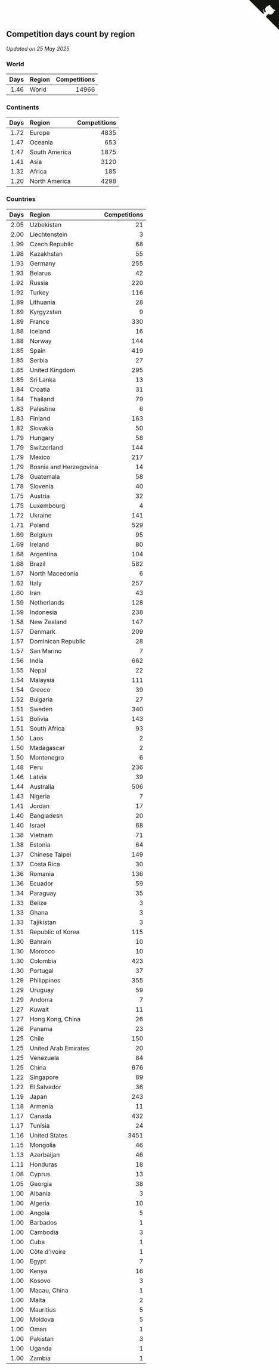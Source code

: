 ## Competition days count by region

*Updated on 25 May 2025*


### World

| Days | Region | Competitions |
| ---: | :--- | ---: |
| 1.46 | World | 14966 |

### Continents

| Days | Region | Competitions |
| ---: | :--- | ---: |
| 1.72 | Europe | 4835 |
| 1.47 | Oceania | 653 |
| 1.47 | South America | 1875 |
| 1.41 | Asia | 3120 |
| 1.32 | Africa | 185 |
| 1.20 | North America | 4298 |

### Countries

| Days | Region | Competitions |
| ---: | :--- | ---: |
| 2.05 | Uzbekistan | 21 |
| 2.00 | Liechtenstein | 3 |
| 1.99 | Czech Republic | 68 |
| 1.98 | Kazakhstan | 55 |
| 1.93 | Germany | 255 |
| 1.93 | Belarus | 42 |
| 1.92 | Russia | 220 |
| 1.92 | Turkey | 116 |
| 1.89 | Lithuania | 28 |
| 1.89 | Kyrgyzstan | 9 |
| 1.89 | France | 330 |
| 1.88 | Iceland | 16 |
| 1.88 | Norway | 144 |
| 1.85 | Spain | 419 |
| 1.85 | Serbia | 27 |
| 1.85 | United Kingdom | 295 |
| 1.85 | Sri Lanka | 13 |
| 1.84 | Croatia | 31 |
| 1.84 | Thailand | 79 |
| 1.83 | Palestine | 6 |
| 1.83 | Finland | 163 |
| 1.82 | Slovakia | 50 |
| 1.79 | Hungary | 58 |
| 1.79 | Switzerland | 144 |
| 1.79 | Mexico | 217 |
| 1.79 | Bosnia and Herzegovina | 14 |
| 1.78 | Guatemala | 58 |
| 1.78 | Slovenia | 40 |
| 1.75 | Austria | 32 |
| 1.75 | Luxembourg | 4 |
| 1.72 | Ukraine | 141 |
| 1.71 | Poland | 529 |
| 1.69 | Belgium | 95 |
| 1.69 | Ireland | 80 |
| 1.68 | Argentina | 104 |
| 1.68 | Brazil | 582 |
| 1.67 | North Macedonia | 6 |
| 1.62 | Italy | 257 |
| 1.60 | Iran | 43 |
| 1.59 | Netherlands | 128 |
| 1.59 | Indonesia | 238 |
| 1.58 | New Zealand | 147 |
| 1.57 | Denmark | 209 |
| 1.57 | Dominican Republic | 28 |
| 1.57 | San Marino | 7 |
| 1.56 | India | 662 |
| 1.55 | Nepal | 22 |
| 1.54 | Malaysia | 111 |
| 1.54 | Greece | 39 |
| 1.52 | Bulgaria | 27 |
| 1.51 | Sweden | 340 |
| 1.51 | Bolivia | 143 |
| 1.51 | South Africa | 93 |
| 1.50 | Laos | 2 |
| 1.50 | Madagascar | 2 |
| 1.50 | Montenegro | 6 |
| 1.48 | Peru | 236 |
| 1.46 | Latvia | 39 |
| 1.44 | Australia | 506 |
| 1.43 | Nigeria | 7 |
| 1.41 | Jordan | 17 |
| 1.40 | Bangladesh | 20 |
| 1.40 | Israel | 68 |
| 1.38 | Vietnam | 71 |
| 1.38 | Estonia | 64 |
| 1.37 | Chinese Taipei | 149 |
| 1.37 | Costa Rica | 30 |
| 1.36 | Romania | 136 |
| 1.36 | Ecuador | 59 |
| 1.34 | Paraguay | 35 |
| 1.33 | Belize | 3 |
| 1.33 | Ghana | 3 |
| 1.33 | Tajikistan | 3 |
| 1.31 | Republic of Korea | 115 |
| 1.30 | Bahrain | 10 |
| 1.30 | Morocco | 10 |
| 1.30 | Colombia | 423 |
| 1.30 | Portugal | 37 |
| 1.29 | Philippines | 355 |
| 1.29 | Uruguay | 59 |
| 1.29 | Andorra | 7 |
| 1.27 | Kuwait | 11 |
| 1.27 | Hong Kong, China | 26 |
| 1.26 | Panama | 23 |
| 1.25 | Chile | 150 |
| 1.25 | United Arab Emirates | 20 |
| 1.25 | Venezuela | 84 |
| 1.25 | China | 676 |
| 1.22 | Singapore | 89 |
| 1.22 | El Salvador | 36 |
| 1.19 | Japan | 243 |
| 1.18 | Armenia | 11 |
| 1.17 | Canada | 432 |
| 1.17 | Tunisia | 24 |
| 1.16 | United States | 3451 |
| 1.15 | Mongolia | 46 |
| 1.13 | Azerbaijan | 46 |
| 1.11 | Honduras | 18 |
| 1.08 | Cyprus | 13 |
| 1.05 | Georgia | 38 |
| 1.00 | Albania | 3 |
| 1.00 | Algeria | 10 |
| 1.00 | Angola | 5 |
| 1.00 | Barbados | 1 |
| 1.00 | Cambodia | 3 |
| 1.00 | Cuba | 1 |
| 1.00 | Côte d'Ivoire | 1 |
| 1.00 | Egypt | 7 |
| 1.00 | Kenya | 16 |
| 1.00 | Kosovo | 3 |
| 1.00 | Macau, China | 1 |
| 1.00 | Malta | 2 |
| 1.00 | Mauritius | 5 |
| 1.00 | Moldova | 5 |
| 1.00 | Oman | 1 |
| 1.00 | Pakistan | 3 |
| 1.00 | Uganda | 1 |
| 1.00 | Zambia | 1 |


<a href="https://github.com/jonatanklosko/wca_statistics" class="github-corner" aria-label="View source on Github"><svg width="80" height="80" viewBox="0 0 250 250" style="fill:#151513; color:#fff; position: absolute; top: 0; border: 0; right: 0;" aria-hidden="true"><path d="M0,0 L115,115 L130,115 L142,142 L250,250 L250,0 Z"></path><path d="M128.3,109.0 C113.8,99.7 119.0,89.6 119.0,89.6 C122.0,82.7 120.5,78.6 120.5,78.6 C119.2,72.0 123.4,76.3 123.4,76.3 C127.3,80.9 125.5,87.3 125.5,87.3 C122.9,97.6 130.6,101.9 134.4,103.2" fill="currentColor" style="transform-origin: 130px 106px;" class="octo-arm"></path><path d="M115.0,115.0 C114.9,115.1 118.7,116.5 119.8,115.4 L133.7,101.6 C136.9,99.2 139.9,98.4 142.2,98.6 C133.8,88.0 127.5,74.4 143.8,58.0 C148.5,53.4 154.0,51.2 159.7,51.0 C160.3,49.4 163.2,43.6 171.4,40.1 C171.4,40.1 176.1,42.5 178.8,56.2 C183.1,58.6 187.2,61.8 190.9,65.4 C194.5,69.0 197.7,73.2 200.1,77.6 C213.8,80.2 216.3,84.9 216.3,84.9 C212.7,93.1 206.9,96.0 205.4,96.6 C205.1,102.4 203.0,107.8 198.3,112.5 C181.9,128.9 168.3,122.5 157.7,114.1 C157.9,116.9 156.7,120.9 152.7,124.9 L141.0,136.5 C139.8,137.7 141.6,141.9 141.8,141.8 Z" fill="currentColor" class="octo-body"></path></svg></a><style>.github-corner:hover .octo-arm{animation:octocat-wave 560ms ease-in-out}@keyframes octocat-wave{0%,100%{transform:rotate(0)}20%,60%{transform:rotate(-25deg)}40%,80%{transform:rotate(10deg)}}@media (max-width:500px){.github-corner:hover .octo-arm{animation:none}.github-corner .octo-arm{animation:octocat-wave 560ms ease-in-out}}</style>
